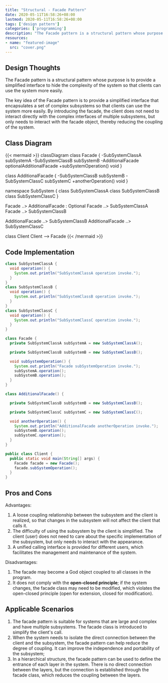 ```yaml
---
title: "Structural - Facade Pattern"
date: 2020-05-11T16:58:26+08:00
lastmod: 2020-05-11T16:58:26+08:00
tags: ['design pattern']
categories: ['programming']
description: "The Facade pattern is a structural pattern whose purpose is to provide a simplified interface, hide the complexity of the system, and make it easier for clients to use the system."
resources:
- name: "featured-image"
  src: "cover.png"
---
```

<!--more-->
## Design Thoughts
The Facade pattern is a structural pattern whose purpose is to provide a simplified interface to hide the complexity of the system so that clients can use the system more easily.

The key idea of ​​the Facade pattern is to provide a simplified interface that encapsulates a set of complex subsystems so that clients can use the system more easily.
By introducing the facade, the client does not need to interact directly with the complex interfaces of multiple subsystems, but only needs to interact with the facade object, thereby reducing the coupling of the system.

## Class Diagram
{{< mermaid >}}
classDiagram
  class Facade {
    -SubSystemClassA subSystemA
    -SubSystemClassB subSystemB
    -AdditionalFacade optionalAdditionalFacade
    +subSystemOperation() void
  }

  class AdditionalFacade {
    -SubSystemClassB subSystemB
    -SubSystemClassC subSystemC
    +anotherOperation() void
  }

  namespace SubSystem {
    class SubSystemClassA
    class SubSystemClassB
    class SubSystemClassC
  }

  Facade ..> AdditionalFacade : Optional
  Facade ..> SubSystemClassA
  Facade ..> SubSystemClassB

  AdditionalFacade ..> SubSystemClassB
  AdditionalFacade ..> SubSystemClassC

  class Client
  Client --> Facade
{{< /mermaid >}}

## Code Implementation
```java
class SubSystemClassA {
  void operation() {
    System.out.println("SubSystemClassA operation invoke.");
  }
}
class SubSystemClassB {
  void operation() {
    System.out.println("SubSystemClassB operation invoke.");
  }
}
class SubSystemClassC {
  void operation() {
    System.out.println("SubSystemClassC operation invoke.");
  }
}

class Facade {
  private SubSystemClassA subSystemA = new SubSystemClassA();

  private SubSystemClassB subSystemB = new SubSystemClassB();

  void subSystemOperation() {
    System.out.println("Facade subSystemOperation invoke.");
    subSystemA.operation();
    subSystemB.operation();
  }
}

class AdditionalFacade() {

  private SubSystemClassB subSystemB = new SubSystemClassB();

  private SubSystemClassC subSystemC = new SubSystemClassC();

  void anotherOperation() {
    System.out.println("AdditionalFacade anotherOperation invoke.");
    subSystemB.operation();
    subSystemC.operation();
  }
}

public class Client {
  public static void main(String[] args) {
    Facade facade = new Facade();
    facade.subSystemOperation();
  }
}
```

## Pros and Cons
Advantages:
1. A loose coupling relationship between the subsystem and the client is realized, so that changes in the subsystem will not affect the client that calls it.
2. The difficulty of using the subsystem by the client is simplified. The client (user) does not need to care about the specific implementation of the subsystem, but only needs to interact with the appearance.
3. A unified calling interface is provided for different users, which facilitates the management and maintenance of the system.

Disadvantages:
1. The facade may become a God object coupled to all classes in the program.
2. It does not comply with the **open-closed principle**; if the system changes, the facade class may need to be modified, which violates the open-closed principle (open for extension, closed for modification).

## Applicable Scenarios
1. The facade pattern is suitable for systems that are large and complex and have multiple subsystems. The facade class is introduced to simplify the client's call.
2. When the system needs to isolate the direct connection between the client and the subsystem, the facade pattern can help reduce the degree of coupling. It can improve the independence and portability of the subsystem;
3. In a hierarchical structure, the facade pattern can be used to define the entrance of each layer in the system. There is no direct connection between the layers, but the connection is established through the facade class, which reduces the coupling between the layers.